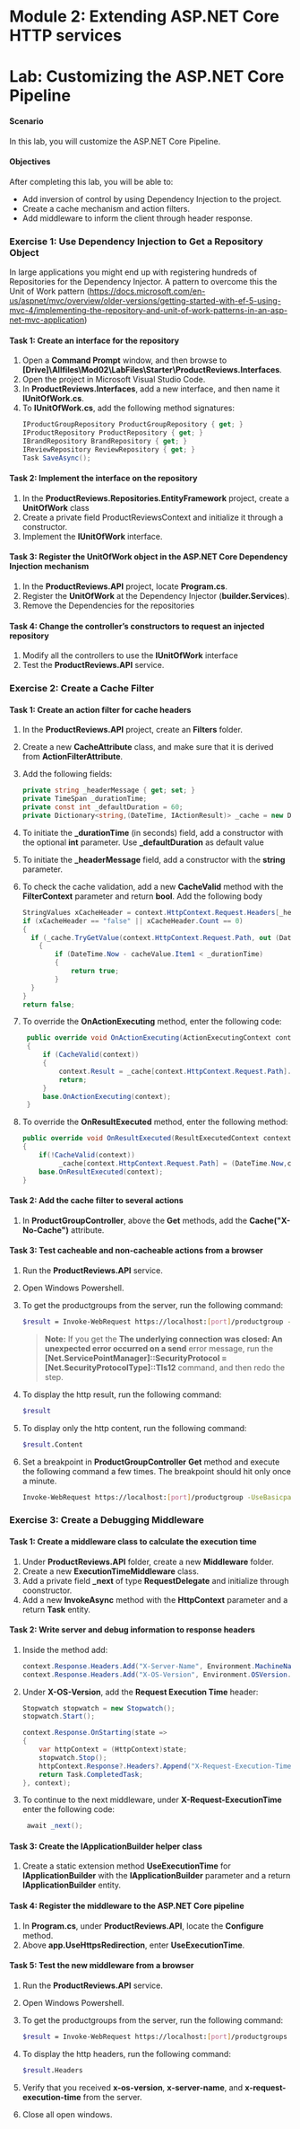 
# Module 2: Extending ASP.NET Core HTTP services

# Lab: Customizing the ASP.NET Core Pipeline

#### Scenario

In this lab, you will customize the ASP.NET Core Pipeline.

#### Objectives

After completing this lab, you will be able to:

- Add inversion of control by using Dependency Injection to the project.
- Create a cache mechanism and action filters.
- Add middleware to inform the client through header response.
  

### Exercise 1: Use Dependency Injection to Get a Repository Object

In large applications you might end up with registering hundreds of Repositories for the Dependency Injector. A pattern to overcome this the Unit of Work pattern (https://docs.microsoft.com/en-us/aspnet/mvc/overview/older-versions/getting-started-with-ef-5-using-mvc-4/implementing-the-repository-and-unit-of-work-patterns-in-an-asp-net-mvc-application)

#### Task 1: Create an interface for the repository 

1.  Open a **Command Prompt** window, and then browse to **[Drive]\Allfiles\Mod02\LabFiles\Starter\ProductReviews.Interfaces**.
2.  Open the project in Microsoft Visual Studio Code.
3.  In **ProductReviews.Interfaces**, add a new interface, and then name it **IUnitOfWork.cs**.
4.  To **IUnitOfWork.cs**, add the following method signatures:
    ```cs
    IProductGroupRepository ProductGroupRepository { get; }
    IProductRepository ProductRepository { get; }
    IBrandRepository BrandRepository { get; }
    IReviewRepository ReviewRepository { get; }
    Task SaveAsync();
    ```

#### Task 2: Implement the interface on the repository

1. In the **ProductReviews.Repositories.EntityFramework** project, create a **UnitOfWork** class
2. Create a private field ProductReviewsContext and initialize it through a constructor.
3. Implement the **IUnitOfWork** interface.

#### Task 3: Register the UnitOfWork object in the ASP.NET Core Dependency Injection mechanism

1. In the **ProductReviews.API** project, locate **Program.cs**.
2. Register the **UnitOfWork** at the Dependency Injector (**builder.Services**).
3. Remove the Dependencies for the repositories

#### Task 4: Change the controller’s constructors to request an injected repository

1. Modify all the controllers to use the **IUnitOfWork** interface
2. Test the **ProductReviews.API** service.



### Exercise 2: Create a Cache Filter

#### Task 1: Create an action filter for cache headers

1. In the **ProductReviews.API** project, create an **Filters** folder.

2. Create a new **CacheAttribute** class, and make sure that it is derived from **ActionFilterAttribute**.

3. Add the following fields:
      ```cs
    private string _headerMessage { get; set; }
    private TimeSpan _durationTime;
    private const int _defaultDuration = 60;
    private Dictionary<string,(DateTime, IActionResult)> _cache = new Dictionary<string, (DateTime,IActionResult)>();
    ```
    
4. To initiate the **_durationTime** (in seconds) field, add a constructor with the optional **int** parameter. Use **_defaultDuration** as default value

5. To initiate the **_headerMessage** field, add a constructor with the **string** parameter. 

6. To check the cache validation, add a new **CacheValid** method with the **FilterContext** parameter and return **bool**. Add the following body

      ```c#
      StringValues xCacheHeader = context.HttpContext.Request.Headers[_headerMessage!];
      if (xCacheHeader == "false" || xCacheHeader.Count == 0)
      {
      	if (_cache.TryGetValue(context.HttpContext.Request.Path, out (DateTime, IActionResult) cacheValue))
          {
              if (DateTime.Now - cacheValue.Item1 < _durationTime)
              {
                  return true;
              }
      	}
      }
      return false;
      ```

7. To override the **OnActionExecuting** method, enter the following code:
   ```cs
    public override void OnActionExecuting(ActionExecutingContext context)
    {
        if (CacheValid(context))
        {
            context.Result = _cache[context.HttpContext.Request.Path].Item2;
            return;
        }
        base.OnActionExecuting(context);
    }
   ```
   
8.  To override the **OnResultExecuted** method, enter the following method:
    ```cs
    public override void OnResultExecuted(ResultExecutedContext context)
    {
        if(!CacheValid(context))
             _cache[context.HttpContext.Request.Path] = (DateTime.Now,context.Result);
        base.OnResultExecuted(context);
    }
    ```

#### Task 2: Add the cache filter to several actions

1. In **ProductGroupController**, above the **Get** methods, add the **Cache("X-No-Cache")** attribute.
   
#### Task 3: Test cacheable and non-cacheable actions from a browser

1. Run the **ProductReviews.API** service.

2. Open Windows Powershell.

3. To get the productgroups from the server, run the following command:
    ```bash
    $result = Invoke-WebRequest https://localhost:[port]/productgroup -UseBasicparsing
    ```
    >**Note:** If you get the **The underlying connection was closed: An unexpected error occurred on a send** error message, run the  **[Net.ServicePointManager]::SecurityProtocol = [Net.SecurityProtocolType]::Tls12** command, and then redo the step.
    
4. To display the http result, run the following command:
    ```bash
    $result
    ```
    
5. To display only the http content, run the following command:
    ```bash
    $result.Content
    ```
    
6. Set a breakpoint in **ProductGroupController** **Get** method and execute the following command a few times. The breakpoint should hit only once a minute.
   ```bash
   Invoke-WebRequest https://localhost:[port]/productgroup -UseBasicparsing
   ```



### Exercise 3: Create a Debugging Middleware

#### Task 1: Create a middleware class to calculate the execution time

1. Under **ProductReviews.API** folder, create a new **Middleware** folder.
2. Create a new **ExecutionTimeMiddleware** class.
3. Add a private field **_next** of type **RequestDelegate** and initialize through coonstructor.
4. Add a new  **InvokeAsync** method with the **HttpContext** parameter and a return **Task** entity.

#### Task 2: Write server and debug information to response headers

1. Inside the method add:

    ```csharp
    context.Response.Headers.Add("X-Server-Name", Environment.MachineName);
    context.Response.Headers.Add("X-OS-Version", Environment.OSVersion.VersionString);
    ```

2. Under **X-OS-Version**, add the **Request Execution Time** header:
    ```cs
    Stopwatch stopwatch = new Stopwatch();
    stopwatch.Start();
    
    context.Response.OnStarting(state => 
    {
        var httpContext = (HttpContext)state;
        stopwatch.Stop();
        httpContext.Response?.Headers?.Append("X-Request-Execution-Time", stopwatch.ElapsedMilliseconds.ToString());
        return Task.CompletedTask;
    }, context);
    ```

3. To continue to the next middleware, under **X-Request-ExecutionTime** enter the following code:
   ```cs
    await _next();
   ```

#### Task 3: Create the IApplicationBuilder helper class

1. Create a static extension method **UseExecutionTime** for **IApplicationBuilder** with the **IApplicationBuilder** parameter and a return **IApplicationBuilder** entity. 

#### Task 4: Register the middleware to the ASP.NET Core pipeline

1. In **Program.cs**, under **ProductReviews.API**, locate the **Configure** method.
2. Above **app.UseHttpsRedirection**, enter **UseExecutionTime**.
   
#### Task 5: Test the new middleware from a browser

1. Run the **ProductReviews.API** service.

2. Open Windows Powershell.

3. To get the productgroups from the server, run the following command:

   ```bash
   $result = Invoke-WebRequest https://localhost:[port]/productgroups -UseBasicparsing
   ```

4. To display the http headers, run the following command:

   ```bash
   $result.Headers
   ```

5. Verify that you received **x-os-version**, **x-server-name**, and **x-request-execution-time** from the server.

6. Close all open windows.